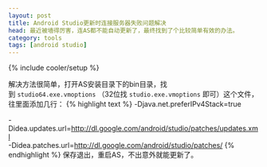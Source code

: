 ```yaml
---
layout: post
title: Android Studio更新时连接服务器失败问题解决
head: 最近被墙得厉害，连AS都不能自动更新了，最终找到了个比较简单有效的办法。
category: tools
tags: [android studio]
---
```

{% include cooler/setup %}

解决方法很简单，打开AS安装目录下的bin目录，找到&nbsp;`studio64.exe.vmoptions`&nbsp;（32位找&nbsp;`studio.exe.vmoptions`&nbsp;即可）这个文件，往里面添加几行：
{% highlight text %}
-Djava.net.preferIPv4Stack=true

-Didea.updates.url=http://dl.google.com/android/studio/patches/updates.xml  
-Didea.patches.url=http://dl.google.com/android/studio/patches/
{% endhighlight %}
保存退出，重启AS，不出意外就能更新了。